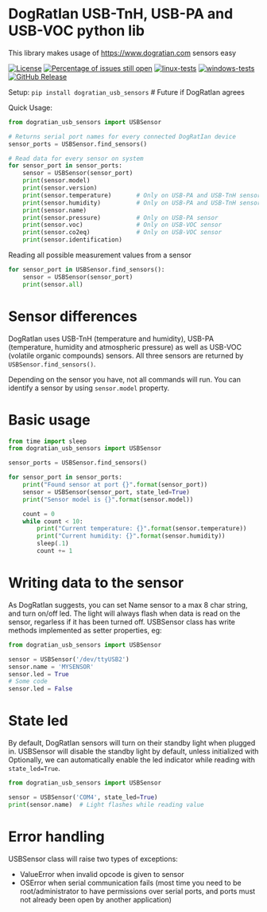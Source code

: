 # DogRatIan USB-TnH, USB-PA and USB-VOC python lib

This library makes usage of https://www.dogratian.com sensors easy

[![License](https://img.shields.io/badge/License-BSD%203--Clause-blue.svg)](https://opensource.org/licenses/BSD-3-Clause)
[![Percentage of issues still open](http://isitmaintained.com/badge/open/netinvent/dogratian_usb_sensors.svg)](http://isitmaintained.com/project/netinvent/dogratian_usb_sensors "Percentage of issues still open")
[![linux-tests](https://github.com/netinvent/dogratian_usb_sensors/actions/workflows/linux.yaml/badge.svg)](https://github.com/netinvent/dogratian_usb_sensors/actions/workflows/linux.yaml)
[![windows-tests](https://github.com/netinvent/dogratian_usb_sensors/actions/workflows/windows.yaml/badge.svg)](https://github.com/netinvent/dogratian_usb_sensors/actions/workflows/windows.yaml)
[![GitHub Release](https://img.shields.io/github/release/netinvent/dogratian_usb_sensors.svg?label=Latest)](https://github.com/netinvent/dogratian_usb_sensors/releases/latest)

Setup:
`pip install dogratian_usb_sensors`  # Future if DogRatIan agrees 

Quick Usage:
```python
from dogratian_usb_sensors import USBSensor

# Returns serial port names for every connected DogRatIan device
sensor_ports = USBSensor.find_sensors()

# Read data for every sensor on system
for sensor_port in sensor_ports:
    sensor = USBSensor(sensor_port)
    print(sensor.model)
    print(sensor.version)
    print(sensor.temperature)       # Only on USB-PA and USB-TnH sensors
    print(sensor.humidity)          # Only on USB-PA and USB-TnH sensors
    print(sensor.name)
    print(sensor.pressure)          # Only on USB-PA sensor
    print(sensor.voc)               # Only on USB-VOC sensor
    print(sensor.co2eq)             # Only on USB-VOC sensor
    print(sensor.identification)
```

Reading all possible measurement values from a sensor
```python
for sensor_port in USBSensor.find_sensors():
    sensor = USBSensor(sensor_port)
    print(sensor.all)
```

# Sensor differences

DogRatIan uses USB-TnH (temperature and humidity), USB-PA (temperature, humidity and atmospheric pressure) as well as USB-VOC (volatile organic compounds) sensors.
All three sensors are returned by `USBSensor.find_sensors()`.

Depending on the sensor you have, not all commands will run.
You can identify a sensor by using `sensor.model` property.

# Basic usage

```python
from time import sleep
from dogratian_usb_sensors import USBSensor

sensor_ports = USBSensor.find_sensors()

for sensor_port in sensor_ports:
    print("Found sensor at port {}".format(sensor_port))
    sensor = USBSensor(sensor_port, state_led=True)
    print("Sensor model is {}".format(sensor.model))

    count = 0
    while count < 10:
        print("Current temperature: {}".format(sensor.temperature))
        print("Current humidity: {}".format(sensor.humidity))
        sleep(.1)
        count += 1

```
# Writing data to the sensor

As DogRatIan suggests, you can set Name sensor to a max 8 char string, and turn on/off led.
The light will always flash when data is read on the sensor, regarless if it has been turned off.
USBSensor class has write methods implemented as setter properties, eg:

```python
from dogratian_usb_sensors import USBSensor

sensor = USBSensor('/dev/ttyUSB2')
sensor.name = 'MYSENSOR'
sensor.led = True
# Some code
sensor.led = False
```

# State led
By default, DogRatIan sensors will turn on their standby light when plugged in.
USBSensor will disable the standby light by default, unless initialized with 
Optionally, we can automatically enable the led indicator while reading with `state_led=True`.

```python
from dogratian_usb_sensors import USBSensor

sensor = USBSensor('COM4', state_led=True)
print(sensor.name)  # Light flashes while reading value
```

# Error handling

USBSensor class will raise two types of exceptions:
- ValueError when invalid opcode is given to sensor
- OSError when serial communication fails (most time you need to be root/administrator to have permissions over serial ports, and ports must not already been open by another application)
